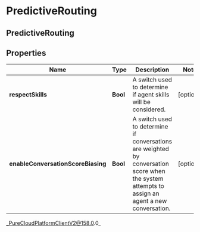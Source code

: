# PredictiveRouting

## PredictiveRouting

## Properties

|Name | Type | Description | Notes|
|------------ | ------------- | ------------- | -------------|
| **respectSkills** | **Bool** | A switch used to determine if agent skills will be considered. | [optional] |
| **enableConversationScoreBiasing** | **Bool** | A switch used to determine if conversations are weighted by conversation score when the system attempts to assign an agent a new conversation. | [optional] |



_PureCloudPlatformClientV2@158.0.0_
